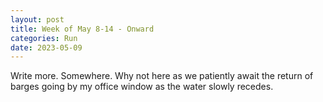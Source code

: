 ```yaml
---
layout: post
title: Week of May 8-14 - Onward
categories: Run
date: 2023-05-09
---
```


Write more. Somewhere. Why not here as we patiently await the return of barges going by my office window as the water slowly recedes.
